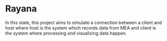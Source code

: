 # Rayana
In this state, this project aims to simulate a connection between a client and host where host is the system which records data from MEA and client is the system where processing and visualizing data happen.